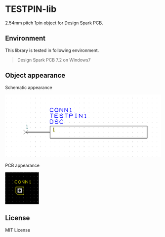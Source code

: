 # TESTPIN-lib
2.54mm pitch 1pin object for Design Spark PCB.

## Environment

This library is tested in following environment.

> Design Spark PCB 7.2 on Windows7

## Object appearance

Schematic appearance

![schematic](https://github.com/ainehanta/TESTPIN-lib/raw/master/sch.png)

PCB appearance

![pcb](https://github.com/ainehanta/TESTPIN-lib/raw/master/pcb.png)

## License

MIT License
